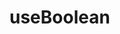 # useBoolean

<preview path="./useBoolean.vue" title="基本使用" description="测试使用 Element Plus 组件"></preview>


